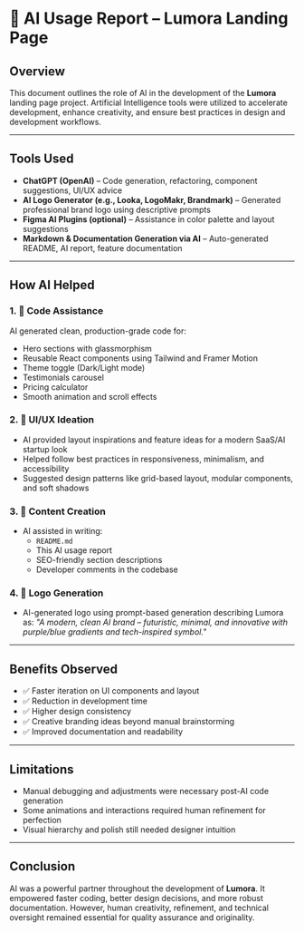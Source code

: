 # 🤖 AI Usage Report – Lumora Landing Page

## Overview

This document outlines the role of AI in the development of the **Lumora** landing page project. Artificial Intelligence tools were utilized to accelerate development, enhance creativity, and ensure best practices in design and development workflows.

---

## Tools Used

- **ChatGPT (OpenAI)** – Code generation, refactoring, component suggestions, UI/UX advice
- **AI Logo Generator (e.g., Looka, LogoMakr, Brandmark)** – Generated professional brand logo using descriptive prompts
- **Figma AI Plugins (optional)** – Assistance in color palette and layout suggestions
- **Markdown & Documentation Generation via AI** – Auto-generated README, AI report, feature documentation

---

## How AI Helped

### 1. 🔧 Code Assistance
AI generated clean, production-grade code for:
- Hero sections with glassmorphism
- Reusable React components using Tailwind and Framer Motion
- Theme toggle (Dark/Light mode)
- Testimonials carousel
- Pricing calculator
- Smooth animation and scroll effects

### 2. 🧠 UI/UX Ideation
- AI provided layout inspirations and feature ideas for a modern SaaS/AI startup look
- Helped follow best practices in responsiveness, minimalism, and accessibility
- Suggested design patterns like grid-based layout, modular components, and soft shadows

### 3. 📝 Content Creation
- AI assisted in writing:
  - `README.md`
  - This AI usage report
  - SEO-friendly section descriptions
  - Developer comments in the codebase

### 4. 🎨 Logo Generation
- AI-generated logo using prompt-based generation describing Lumora as:
  *"A modern, clean AI brand – futuristic, minimal, and innovative with purple/blue gradients and tech-inspired symbol."*

---

## Benefits Observed

- ✅ Faster iteration on UI components and layout
- ✅ Reduction in development time
- ✅ Higher design consistency
- ✅ Creative branding ideas beyond manual brainstorming
- ✅ Improved documentation and readability

---

## Limitations

- Manual debugging and adjustments were necessary post-AI code generation
- Some animations and interactions required human refinement for perfection
- Visual hierarchy and polish still needed designer intuition

---

## Conclusion

AI was a powerful partner throughout the development of **Lumora**. It empowered faster coding, better design decisions, and more robust documentation. However, human creativity, refinement, and technical oversight remained essential for quality assurance and originality.

